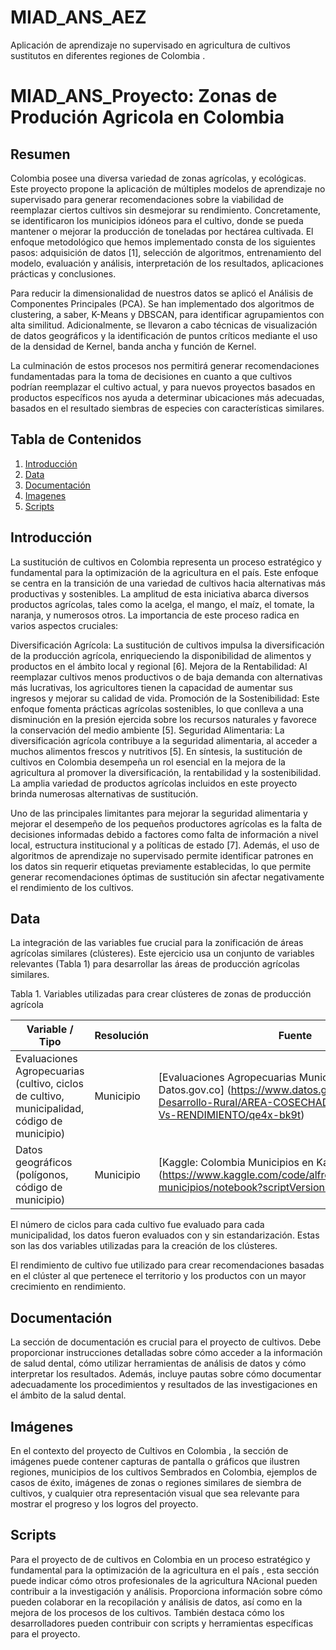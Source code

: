 # MIAD_ANS_AEZ
Aplicación de aprendizaje no supervisado en agricultura de cultivos sustitutos en diferentes regiones de Colombia .

# MIAD_ANS_Proyecto: Zonas de Produción Agricola en Colombia

## Resumen

Colombia posee una diversa variedad de zonas agrícolas, y ecológicas. Este proyecto propone la aplicación de múltiples modelos de aprendizaje no supervisado para generar recomendaciones sobre la viabilidad de reemplazar ciertos cultivos sin desmejorar su rendimiento. Concretamente, se identificaron los municipios idóneos para el cultivo, donde se pueda mantener o mejorar la producción de toneladas por hectárea cultivada. El enfoque metodológico que hemos implementado consta de los siguientes pasos: adquisición de datos [1], selección de algoritmos, entrenamiento del modelo, evaluación y análisis, interpretación de los resultados, aplicaciones prácticas y conclusiones. 

Para reducir la dimensionalidad de nuestros datos se aplicó el Análisis de Componentes Principales (PCA). Se han implementado dos algoritmos de clustering, a saber, K-Means y DBSCAN, para identificar agrupamientos con alta similitud. Adicionalmente, se llevaron a cabo técnicas de visualización de datos geográficos y la identificación de puntos críticos mediante el uso de la densidad de Kernel, banda ancha y función de Kernel. 

La culminación de estos procesos nos permitirá generar recomendaciones fundamentadas para la toma de decisiones en cuanto a que cultivos podrían reemplazar el cultivo actual, y para nuevos proyectos basados en productos específicos nos ayuda a determinar ubicaciones más adecuadas, basados en el resultado siembras de especies con características similares. 


## Tabla de Contenidos

1. [Introducción](#Introducción)
2. [Data](#data)
3. [Documentación](#Documentación)
4. [Imagenes](#Imagenes)
5. [Scripts](#Scripts)


## Introducción

La sustitución de cultivos en Colombia representa un proceso estratégico y fundamental para la optimización de la agricultura en el país. Este enfoque se centra en la transición de una variedad de cultivos hacia alternativas más productivas y sostenibles. La amplitud de esta iniciativa abarca diversos productos agrícolas, tales como la acelga, el mango, el maíz, el tomate, la naranja, y numerosos otros. La importancia de este proceso radica en varios aspectos cruciales: 

Diversificación Agrícola: La sustitución de cultivos impulsa la diversificación de la producción agrícola, enriqueciendo la disponibilidad de alimentos y productos en el ámbito local y regional [6]. Mejora de la Rentabilidad: Al reemplazar cultivos menos productivos o de baja demanda con alternativas más lucrativas, los agricultores tienen la capacidad de aumentar sus ingresos y mejorar su calidad de vida. Promoción de la Sostenibilidad: Este enfoque fomenta prácticas agrícolas sostenibles, lo que conlleva a una disminución en la presión ejercida sobre los recursos naturales y favorece la conservación del medio ambiente [5]. Seguridad Alimentaria: La diversificación agrícola contribuye a la seguridad alimentaria, al acceder a muchos alimentos frescos y nutritivos [5]. En síntesis, la sustitución de cultivos en Colombia desempeña un rol esencial en la mejora de la agricultura al promover la diversificación, la rentabilidad y la sostenibilidad. La amplia variedad de productos agrícolas incluidos en este proyecto brinda numerosas alternativas de sustitución. 

Uno de las principales limitantes para mejorar la seguridad alimentaria y mejorar el desempeño de los pequeños productores agrícolas es la falta de decisiones informadas debido a factores como falta de información a nivel local, estructura institucional y a políticas de estado [7]. Además, el uso de algoritmos de aprendizaje no supervisado permite identificar patrones en los datos sin requerir etiquetas previamente establecidas, lo que permite generar recomendaciones óptimas de sustitución sin afectar negativamente el rendimiento de los cultivos. 

## Data
La integración de las variables fue crucial para la zonificación de áreas agrícolas similares (clústeres). Este ejercicio usa un conjunto de variables relevantes (Tabla 1) para desarrollar las áreas de producción agrícolas similares. 

Tabla 1. Variables utilizadas para crear clústeres de zonas de producción agrícola 


| Variable / Tipo | Resolución  | Fuente |
| ------------ | ----------- | ----------- |
| Evaluaciones Agropecuarias (cultivo, ciclos de cultivo, municipalidad, código de municipio)   | Municipio    | [Evaluaciones Agropecuarias Municipales (EVA) - Datos.gov.co] (https://www.datos.gov.co/Agricultura-y-Desarrollo-Rural/AREA-COSECHADA-POR-CULTIVO-Vs-RENDIMIENTO/qe4x-bk9t) |
| Datos geográficos (polígonos, código de municipio)     | Municipio    | [Kaggle: Colombia Municipios en Kaggle] (https://www.kaggle.com/code/alfredomaussa/colombia-municipios/notebook?scriptVersionId=39794627)   |
 

El número de ciclos para cada cultivo fue evaluado para cada municipalidad, los datos fueron evaluados con y sin estandarización. Estas son las dos variables utilizadas para la creación de los clústeres. 

El rendimiento de cultivo fue utilizado para crear recomendaciones basadas en el clúster al que pertenece el territorio y los productos con un mayor crecimiento en rendimiento. 


## Documentación

La sección de documentación es crucial para el proyecto de cultivos. Debe proporcionar instrucciones detalladas sobre cómo acceder a la información de salud dental, cómo utilizar herramientas de análisis de datos y cómo interpretar los resultados. Además, incluye pautas sobre cómo documentar adecuadamente los procedimientos y resultados de las investigaciones en el ámbito de la salud dental.

## Imágenes

En el contexto del proyecto de Cultivos en Colombia , la sección de imágenes puede contener capturas de pantalla o gráficos que ilustren regiones, municipios de los cultivos Sembrados en Colombia, ejemplos de casos de éxito, imágenes de  zonas o regiones similares de siembra de cultivos, y cualquier otra representación visual que sea relevante para mostrar el progreso y los logros del proyecto.

## Scripts

Para el proyecto de de cultivos en Colombia en un proceso estratégico y fundamental para la optimización de la agricultura en el país , esta sección puede indicar cómo otros profesionales de la agricultura NAcional pueden contribuir a la investigación y análisis. Proporciona información sobre cómo pueden colaborar en la recopilación y análisis de datos, así como en la mejora de los procesos de los cultivos. También destaca cómo los desarrolladores pueden contribuir con scripts y herramientas específicas para el proyecto.